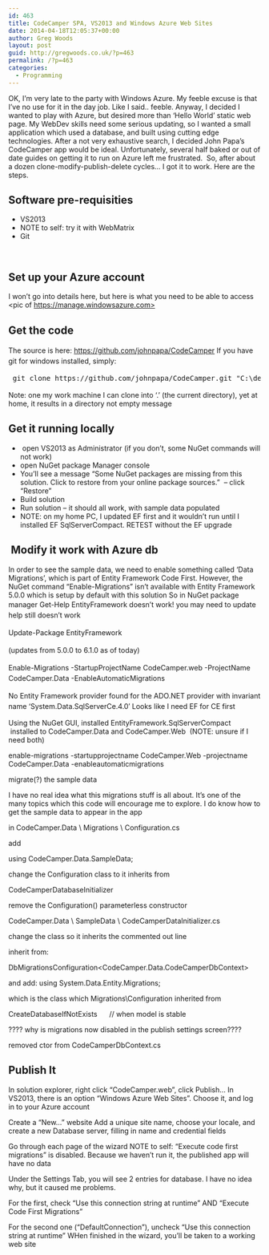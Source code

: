 ```yaml
---
id: 463
title: CodeCamper SPA, VS2013 and Windows Azure Web Sites
date: 2014-04-18T12:05:37+00:00
author: Greg Woods
layout: post
guid: http://gregwoods.co.uk/?p=463
permalink: /?p=463
categories:
  - Programming
---
```

OK, I&#8217;m very late to the party with Windows Azure. My feeble excuse is that I&#8217;ve no use for it in the day job. Like I said.. feeble. Anyway, I decided I wanted to play with Azure, but desired more than &#8216;Hello World&#8217; static web page. My WebDev skills need some serious updating, so I wanted a small application which used a database, and built using cutting edge technologies. After a not very exhaustive search, I decided John Papa&#8217;s CodeCamper app would be ideal. Unfortunately, several half baked or out of date guides on getting it to run on Azure left me frustrated.  So, after about a dozen clone-modify-publish-delete cycles&#8230; I got it to work. Here are the steps.

## Software pre-requisities

  * VS2013
  * NOTE to self: try it with WebMatrix
  * Git

&nbsp;

## Set up your Azure account

I won&#8217;t go into details here, but here is what you need to be able to access <pic of https://manage.windowsazure.com>

## Get the code

<span style="line-height: 1.5em;">The source is here: https://github.com/johnpapa/CodeCamper</span> <span style="line-height: 1.5em;">If you have git for windows installed, simply: </span>

<pre> <span style="line-height: 1.5em;">git clone </span><span style="line-height: 1.5em;">https://github.com/johnpapa/CodeCamper.git "C:\development\codecampergwtest"</span></pre>

Note: one my work machine I can clone into &#8216;.&#8217; (the current directory), yet at home, it results in a directory not empty message

## Get it running locally

  *  open VS2013 as Administrator (if you don&#8217;t, some NuGet commands will not work)
  * open NuGet package Manager console
  * You&#8217;ll see a message &#8220;Some NuGet packages are missing from this solution. Click to restore from your online package sources.&#8221;  &#8211; click &#8220;Restore&#8221;
  * Build solution
  * Run solution &#8211; it should all work, with sample data populated
  * NOTE: on my home PC, I updated EF first and it wouldn&#8217;t run until I installed EF SqlServerCompact. RETEST without the EF upgrade

##  Modify it work with Azure db

In order to see the sample data, we need to enable something called &#8216;Data Migrations&#8217;, which is part of Entity Framework Code First. However, the NuGet command &#8220;Enable-Migrations&#8221; isn&#8217;t available with Entity Framework 5.0.0 which is setup by default with this solution So in NuGet package manager <span style="line-height: 1.5em;">Get-Help EntityFramework doesn&#8217;t work! you may need to update help still doesn&#8217;t work </span>

<span style="line-height: 1.5em;">Update-Package EntityFramework</span>

<span style="line-height: 1.5em;">(updates from 5.0.0 to 6.1.0 as of today) </span>

<span style="line-height: 1.5em;">Enable-Migrations -StartupProjectName CodeCamper.web -ProjectName CodeCamper.Data -EnableAutomaticMigrations </span>

<span style="line-height: 1.5em;">No Entity Framework provider found for the ADO.NET provider with invariant name &#8216;System.Data.SqlServerCe.4.0&#8242; Looks like I need EF for CE first</span>

Using the NuGet GUI, installed EntityFramework.SqlServerCompact  installed to CodeCamper.Data and CodeCamper.Web  (NOTE: unsure if I need both)

enable-migrations -startupprojectname CodeCamper.Web -projectname CodeCamper.Data -enableautomaticmigrations

migrate(?) the sample data

I have no real idea what this migrations stuff is all about. It&#8217;s one of the many topics which this code will encourage me to explore. I do know how to get the sample data to appear in the app

in CodeCamper.Data \ Migrations \ Configuration.cs

add

using CodeCamper.Data.SampleData;

change the Configuration class to it inherits from

CodeCamperDatabaseInitializer

remove the Configuration() parameterless constructor

CodeCamper.Data \ SampleData \ CodeCamperDataInitializer.cs

change the class so it inherits the commented out line

inherit from:

DbMigrationsConfiguration<CodeCamper.Data.CodeCamperDbContext>

and add: using System.Data.Entity.Migrations;

which is the class which Migrations\Configuration inherited from

CreateDatabaseIfNotExists<CodeCamperDbContext>      // when model is stable

???? why is migrations now disabled in the publish settings screen????

removed ctor from CodeCamperDbContext.cs

## Publish It

In solution explorer, right click &#8220;CodeCamper.web&#8221;, click Publish&#8230; In VS2013, there is an option &#8220;Windows Azure Web Sites&#8221;. Choose it, and log in to your Azure account

Create a &#8220;New&#8230;&#8221; website Add a unique site name, choose your locale, and create a new Database server, filling in name and credential fields

Go through each page of the wizard NOTE to self: &#8220;Execute code first migrations&#8221; is disabled. Because we haven&#8217;t run it, the published app will have no data

Under the Settings Tab, you will see 2 entries for database. I have no idea why, but it caused me problems.

For the first, check &#8220;Use this connection string at runtime&#8221; AND &#8220;Execute Code First Migrations&#8221;

For the second one (&#8220;DefaultConnection&#8221;), uncheck &#8220;Use this connection string at runtime&#8221; WHen finished in the wizard, you&#8217;ll be taken to a working web site